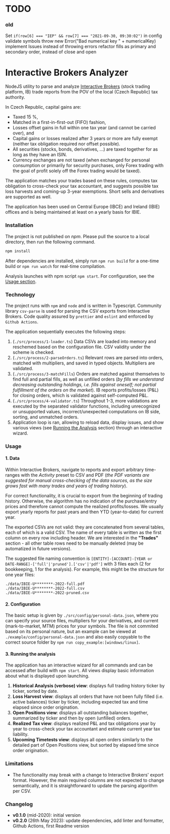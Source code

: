 # TODO

### old

Set `if(row[6] === "IEP" && row[7] === "2021-09-30, 09:30:02")` in config
validate symbols
throw new Error("Bad numerical key " + numericalKey)
implement Issues instead of throwing errors
refactor fills as primary and secondary order, instead of close and open

# Interactive Brokers Analyzer

NodeJS utility to parse and analyze [Interactive Brokers](https://www.interactivebrokers.com/) (stock trading platform, IB) trade reports from the POV of the local (Czech Republic) tax authority.

In Czech Republic, capital gains are:

-   Taxed 15 %,
-   Matched in a first-in-first-out (FIFO) fashion,
-   Losses offset gains in full within one tax year (and cannot be carried over), and
-   Capital gains or losses realized after 3 years or more are fully exempt (neither tax obligation required nor offset possible).
-   All securities (stocks, bonds, derivatives, ...) are taxed together for as long as they have an ISIN.
-   Currency exchanges are not taxed (when exchanged for personal consumption or primarily for security purchases, only Forex trading with the goal of profit solely off the Forex trading would be taxed).

The application matches your trades based on these rules, computes tax obligation to cross-check your tax accountant, and suggests possible tax loss harvests and coming-up 3-year exemptions. Short sells and derivatives are supported as well.

The application has been used on Central Europe (IBCE) and Ireland (IBIE) offices and is being maintained at least on a yearly basis for IBIE.

### Installation

The project is not published on _npm_. Please pull the source to a local directory, then run the following command.

```bash
npm install
```

After dependencies are installed, simply run `npm run build` for a one-time build or `npm run watch` for real-time compilation.

Analysis launches with npm script `npm start`. For configuration, see the [Usage section](#Usage).

### Technology

The project runs with `npm` and `node` and is written in Typescript. Community library `csv-parse` is used for parsing the CSV exports from Interactive Brokers. Code quality assured by `prettier` and `eslint` and enforced by `Github Actions`.

The application sequentially executes the following steps:

1. (`./src/process/1-loader.ts`) Data CSVs are loaded into memory and reschemed based on the configuration file. CSV validity under the scheme is checked.
2. (`./src/process/2-parseOrders.ts`) Relevant rows are parsed into orders, matched with multipliers, and saved in typed objects. Multipliers are validated.
3. (`./src/process/3-matchFills`) Orders are matched against themselves to find full and partial fills, as well as unfilled orders (_by fills we understand decreasing outstanding holdings, i.e. fills against oneself; not partial fulfillment of the orders on the market_). IB reports profits/losses (P&L) for closing orders, which is validated against self-computed P&L.
4. (`./src/process/4-validator.ts`) Throughout 1-3, more validations are executed by the separated validator functions, including unrecognized or unsupported values, incorrect/unexpected computations on IB side, sorting, and unmatched orders.
5. Application loop is ran, allowing to reload data, display issues, and show various views (see [Running the Analysis](#3-running-the-analysis) section) through an interactive wizard.

### Usage

#### 1. Data

Within Interactive Brokers, navigate to reports and export arbitrary time-ranges with the _Activity_ preset to CSV and PDF (_the PDF variants are suggested for manual cross-checking of the data sources, as the size grows fast with many trades and years of trading history_).

For correct functionality, it is crucial to export from the beginning of trading history. Otherwise, the algorithm has no indication of the purchase/entry prices and therefore cannot compute the realized profits/losses. We usually export yearly reports for past years and then YTD (year-to-date) for current year.

The exported CSVs are not valid: they are concatenated from several tables, each of which is a valid CSV. The name of every table is written as the first column on every row including header. We are interested in the **"Trades"** section - all other table rows need to be manually deleted (may be automatized in future versions).

The suggested file naming convention is `[ENTITY]-[ACCOUNT]-[YEAR or DATE-RANGE]-['full'|'pruned'].['csv'|'pdf']` with 3 files each (2 for bookkeeping, 1 for the analysis). For example, this might be the structure for one year files:

```plaintext
./data/IBIE-U********-2022-full.pdf
./data/IBIE-U********-2022-full.csv
./data/IBIE-U********-2022-pruned.csv
```

#### 2. Configuration

The basic setup is given by `./src/config/personal-data.json`, where you can specify your source files, multipliers for your derivatives, and current (mark-to-market, MTM) prices for your symbols. The file is not commited based on its personal nature, but an example can be viewed at `./example/config/personal-data.json` and also easily copyable to the correct source folder by `npm run copy_example:[windows/linux]`.

#### 3. Running the analysis

The application has an interactive wizard for all commands and can be accessed after build with `npm start`. All views display basic information about what is displayed upon launching.

1. **Historical Analysis (verbose) view**: displays full trading history ticker by ticker, sorted by date.
2. **Loss Harvest view**: displays all orders that have not been fully filled (i.e. active balances) ticker by ticker, including expected tax and time elapsed since order origination.
3. **Open Positions view**: displays all outstanding balances together, summarized by ticker and then by open (unfilled) orders.
4. **Realized Tax view**: displays realized P&L and tax obligations year by year to cross-check your tax accountant and estimate current year tax liability.
5. **Upcoming Timetests view**: displays all open orders similarly to the detailed part of Open Positions view, but sorted by elapsed time since order origination.

### Limitations

-   The functionality may break with a change to Interactive Brokers' export format. However, the main required columns are not expected to change semantically, and it is straightforward to update the parsing algorithm per CSV.

### Changelog

-   **v0.1.0** (mid-2020): initial version
-   **v0.2.0** (26th May 2023): update dependencies, add linter and formatter, Github Actions, first Readme version

